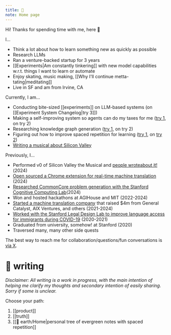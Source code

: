 ```yaml
---
title: 🌱
note: Home page
---
```

Hi! Thanks for spending time with me, here 🌱

I...
- Think a lot about how to learn something new as quickly as possible
- Research LLMs 
- Ran a venture-backed startup for 3 years
- [[Experiments|Am constantly tinkering]] with new model capabilities w.r.t. things I want to learn or automate
- Enjoy skating, music making, [[Why I'll continue metta-tating|meditating]] 
- Live in SF and am from Irvine, CA

Currently, I am...
- Conducting bite-sized [[experiments]] on LLM-based systems (on [[Experiment System Changelog|try 3]])
- Making a self-improving system so agents can do my taxes for me ([try 1](https://github.com/belindamo/bmo-cafe), on try 2)
- Researching knowledge graph generation ([try 1](https://github.com/belindamo/justanexperiment), on try 2)
- Figuring out how to improve spaced repetition for learning ([try 1](https://github.com/belindamo/story), on [try 2](https://x.com/belindmo/status/1840448173674057828))
- [Writing a musical about Silicon Valley](https://svmusical.com/) 

Previously, I...
- Performed v0 of Silicon Valley the Musical and [people wrote](https://www.bizjournals.com/sanfrancisco/inno/stories/inno-insights/2024/05/06/bay-area-founders-write-silicon-valley-the-musical.html)[about it!](https://www.reddit.com/r/sanfrancisco/comments/1ci68bo/silicon_valley_the_musical_my_review/)(2024)
- [Open sourced a Chrome extension for real-time machine translation](https://github.com/just-an-experiment/viva-translate) (2024)
- [Researched CommonCore problem generation with the Stanford Cognitive Computing Lab](https://arxiv.org/abs/2407.00900)(2024)
- Won and hosted hackathons at AGIHouse and MIT (2022-2024)
- [Started a machine translation company](https://vivatranslate.com) that raised $4m from General Catalyst, AIX Ventures, and others (2021-2024)
- [Worked with the Stanford Legal Design Lab to improve language access for immigrants during COVID-19](https://medium.com/legal-design-and-innovation/addressing-immigrant-needs-for-language-access-during-covid-19-589e20f23cab) (2020-2021)
- Graduated from university, somehow! at Stanford (2020)
- Traversed many, many other side quests

The best way to reach me for collaboration/questions/fun conversations is [via X](https://x.com/belindmo).

# 🔗 writing
*Disclaimer: All writing is a work in progress, with the main intention of helping me clarify my thoughts and secondary intention of easily sharing. Sorry if some is unclear.* 

Choose your path:
1. [[product]]
3. [[truth]]
4. [[🏡 earth/Home|personal tree of evergreen notes with spaced repetition]]
